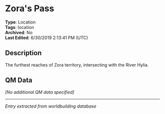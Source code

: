 # Zora's Pass

**Type**: Location  
**Tags**: location  
**Archived**: No  
**Last Edited**: 6/30/2019 2:13:41 PM (UTC)

## Description
The furthest reaches of Zora territory, intersecting with the River Hylia.

## QM Data
*[No additional QM data specified]*

---
*Entry extracted from worldbuilding database*
